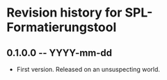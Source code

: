 # Revision history for SPL-Formatierungstool

## 0.1.0.0  -- YYYY-mm-dd

* First version. Released on an unsuspecting world.
